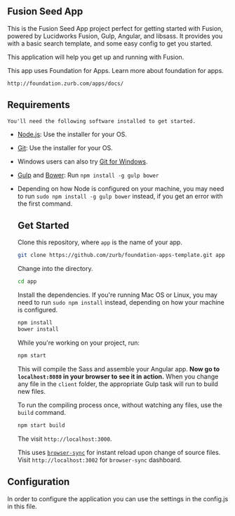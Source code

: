 ## Fusion Seed App
  This is the Fusion Seed App project perfect for getting started with Fusion, powered by Lucidworks Fusion, Gulp, Angular, and libsass. It provides you with a basic search template, and some easy config to get you started.

  This application will help you get up and running with Fusion.

  This app uses Foundation for Apps. Learn more about foundation for apps.

    http://foundation.zurb.com/apps/docs/

  ## Requirements

    You'll need the following software installed to get started.

  - [Node.js](http://nodejs.org): Use the installer for your OS.
  - [Git](http://git-scm.com/downloads): Use the installer for your OS.
  - Windows users can also try [Git for Windows](http://git-for-windows.github.io/).
  - [Gulp](http://gulpjs.com/) and [Bower](http://bower.io): Run `npm install -g gulp bower`
  - Depending on how Node is configured on your machine, you may need to run `sudo npm install -g gulp bower` instead, if you get an error with the first command.

    ## Get Started

    Clone this repository, where `app` is the name of your app.

    ```bash
    git clone https://github.com/zurb/foundation-apps-template.git app
    ```

    Change into the directory.

    ```bash
    cd app
    ```

    Install the dependencies. If you're running Mac OS or Linux, you may need to run `sudo npm install` instead, depending on how your machine is configured.

    ```bash
    npm install
    bower install
    ```

    While you're working on your project, run:

    ```bash
    npm start
    ```

    This will compile the Sass and assemble your Angular app. **Now go to `localhost:8080` in your browser to see it in action.** When you change any file in the `client` folder, the appropriate Gulp task will run to build new files.

    To run the compiling process once, without watching any files, use the `build` command.

    ```bash
    npm start build
    ```

    The visit `http://localhost:3000`.

    This uses [`browser-sync`](https://www.browsersync.io/) for instant reload upon change of source files. Visit `http://localhost:3002` for `browser-sync` dashboard.

## Configuration
In order to configure the application you can use the settings in the config.js in this file.
